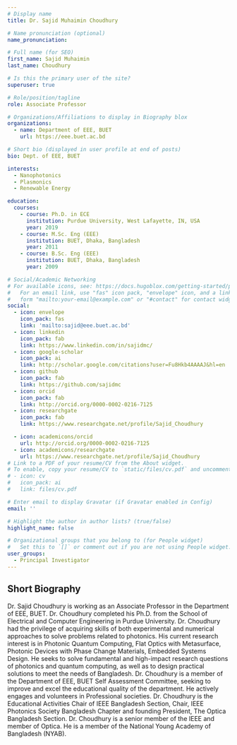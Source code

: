 ```yaml
---
# Display name
title: Dr. Sajid Muhaimin Choudhury

# Name pronunciation (optional)
name_pronunciation: 

# Full name (for SEO)
first_name: Sajid Muhaimin
last_name: Choudhury

# Is this the primary user of the site?
superuser: true

# Role/position/tagline
role: Associate Professor

# Organizations/Affiliations to display in Biography blox
organizations:
  - name: Department of EEE, BUET
    url: https://eee.buet.ac.bd

# Short bio (displayed in user profile at end of posts)
bio: Dept. of EEE, BUET

interests:
  - Nanophotonics
  - Plasmonics
  - Renewable Energy

education:
  courses:
    - course: Ph.D. in ECE 
      institution: Purdue University, West Lafayette, IN, USA
      year: 2019
    - course: M.Sc. Eng (EEE) 
      institution: BUET, Dhaka, Bangladesh
      year: 2011
    - course: B.Sc. Eng (EEE) 
      institution: BUET, Dhaka, Bangladesh
      year: 2009

# Social/Academic Networking
# For available icons, see: https://docs.hugoblox.com/getting-started/page-builder/#icons
#   For an email link, use "fas" icon pack, "envelope" icon, and a link in the
#   form "mailto:your-email@example.com" or "#contact" for contact widget.
social:
  - icon: envelope
    icon_pack: fas
    link: 'mailto:sajid@eee.buet.ac.bd'
  - icon: linkedin
    icon_pack: fab
    link: https://www.linkedin.com/in/sajidmc/
  - icon: google-scholar
    icon_pack: ai
    link: http://scholar.google.com/citations?user=Fu8Hkb4AAAAJ&hl=en
  - icon: github
    icon_pack: fab
    link: https://github.com/sajidmc
  - icon: orcid
    icon_pack: fab
    link: http://orcid.org/0000-0002-0216-7125
  - icon: researchgate
    icon_pack: fab
    link: https://www.researchgate.net/profile/Sajid_Choudhury

  - icon: academicons/orcid
    url: http://orcid.org/0000-0002-0216-7125
  - icon: academicons/researchgate
    url: https://www.researchgate.net/profile/Sajid_Choudhury
# Link to a PDF of your resume/CV from the About widget.
# To enable, copy your resume/CV to `static/files/cv.pdf` and uncomment the lines below.
# - icon: cv
#   icon_pack: ai
#   link: files/cv.pdf

# Enter email to display Gravatar (if Gravatar enabled in Config)
email: ''

# Highlight the author in author lists? (true/false)
highlight_name: false

# Organizational groups that you belong to (for People widget)
#   Set this to `[]` or comment out if you are not using People widget.
user_groups:
  - Principal Investigator
---
```


## Short Biography
Dr. Sajid Choudhury is working as an Associate Professor in the Department of EEE, BUET. Dr. Choudhury completed his Ph.D. from the School of Electrical and Computer Engineering in Purdue University. Dr. Choudhury had the privilege of acquiring skills of both experimental and numerical approaches to solve problems related to photonics. His current research interest is in Photonic Quantum Computing, Flat Optics with Metasurface, Photonic Devices with Phase Change Materials, Embedded Systems Design. He seeks to solve fundamental and high-impact research questions of photonics and quantum computing, as well as to design practical solutions to meet the needs of Bangladesh. Dr. Choudhury is a member of the Department of EEE, BUET Self Assessment Committee, seeking to improve and excel the educational quality of the department. He actively engages and volunteers in Professional societies. Dr. Choudhury is the Educational Activities Chair of IEEE Bangladesh Section, Chair, IEEE Photonics Society Bangladesh Chapter and founding President, The Optica Bangladesh Section. Dr. Choudhury is a senior member of the IEEE and member of Optica. He is a member of the National Young Academy of Bangladesh (NYAB).